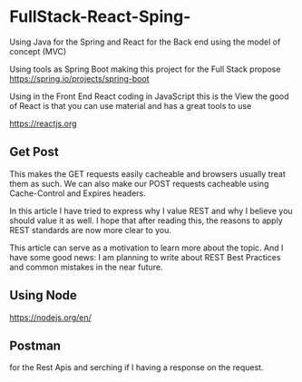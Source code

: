 # FullStack-React-Sping-
Using Java for the Spring and React for the Back end using the model of concept (MVC) 

Using tools as Spring Boot making this project for the Full Stack propose
https://spring.io/projects/spring-boot

Using in the Front End React coding in JavaScript this is the View
the good of React is that you can use material and has a great tools to use

https://reactjs.org


## Get Post
This makes the GET requests easily cacheable and browsers usually treat them as such. We can also make our POST requests cacheable using Cache-Control and Expires headers.

In this article I have tried to express why I value REST and why I believe you should value it as well. I hope that after reading this, the reasons to apply REST standards are now more clear to you.

This article can serve as a motivation to learn more about the topic. And I have some good news: I am planning to write about REST Best Practices and common mistakes in the near future.

## Using Node 

https://nodejs.org/en/

## Postman 
for the Rest Apis and serching if I having a response on the request.


